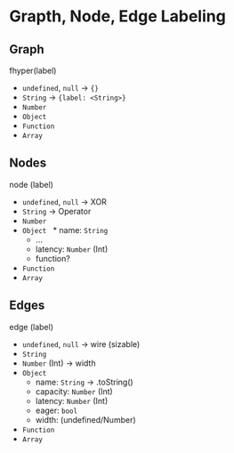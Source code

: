 # Grapth, Node, Edge Labeling

## Graph
fhyper(label)
* `undefined`, `null` -> `{}`
* `String` -> `{label: <String>}`
* `Number`
* `Object`
* `Function`
* `Array`

## Nodes
node (label)
* `undefined`, `null` -> XOR
* `String` -> Operator
* `Number`
* `Object`
    * name: `String`
    * ...
    * latency: `Number` (Int)
    * function?
* `Function`
* `Array`

## Edges
edge (label)
* `undefined`, `null` -> wire (sizable)
* `String`
* `Number` (Int) -> width
* `Object`
    * name: `String` -> .toString()
    * capacity: `Number` (Int)
    * latency: `Number` (Int)
    * eager: `bool`
    * width: (undefined/Number)
* `Function`
* `Array`
